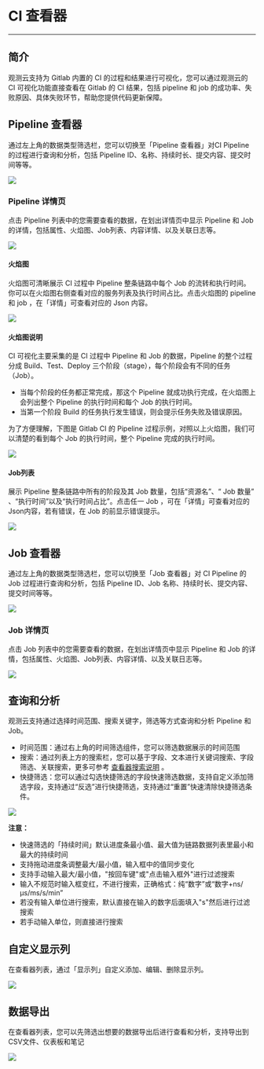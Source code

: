 # CI 查看器
---

## 简介

观测云支持为 Gitlab 内置的 CI 的过程和结果进行可视化，您可以通过观测云的 CI 可视化功能直接查看在 Gitlab 的 CI 结果，包括 pipeline 和 job 的成功率、失败原因、具体失败环节，帮助您提供代码更新保障。

## Pipeline 查看器

通过左上角的数据类型筛选栏，您可以切换至「Pipeline 查看器」对CI Pipeline 的过程进行查询和分析，包括 Pipeline ID、名称、持续时长、提交内容、提交时间等等。

![](img/10.ci_5.png)

### Pipeline 详情页

点击 Pipeline 列表中的您需要查看的数据，在划出详情页中显示 Pipeline  和 Job  的详情，包括属性、火焰图、Job列表、内容详情、以及关联日志等。

![](img/10.ci_7.1.png)

#### 火焰图

火焰图可清晰展示 CI 过程中 Pipeline 整条链路中每个 Job 的流转和执行时间。你可以在火焰图右侧查看对应的服务列表及执行时间占比。点击火焰图的 pipeline 和 job ，在「详情」可查看对应的 Json 内容。

![](img/10.ci_14.png)

#### 火焰图说明

CI 可视化主要采集的是 CI 过程中 Pipeline 和 Job 的数据，Pipeline 的整个过程分成 Build、Test、Deploy 三个阶段（stage），每个阶段会有不同的任务（Job）。

- 当每个阶段的任务都正常完成，那这个 Pipeline 就成功执行完成，在火焰图上会列出整个 Pipeline 的执行时间和每个 Job 的执行时间。
- 当第一个阶段 Build 的任务执行发生错误，则会提示任务失败及错误原因。

为了方便理解，下图是 Gitlab CI 的 Pipeline 过程示例，对照以上火焰图，我们可以清楚的看到每个 Job 的执行时间，整个 Pipeline 完成的执行时间。

![](img/10.ci_2.png)

#### Job列表

展示 Pipeline 整条链路中所有的阶段及其 Job 数量，包括“资源名”、“ Job 数量” 、“执行时间”以及“执行时间占比”。点击任一 Job ，可在「详情」可查看对应的Json内容，若有错误，在 Job 的前显示错误提示。

![](img/10.ci_13.png)

## Job 查看器

通过左上角的数据类型筛选栏，您可以切换至「Job 查看器」对 CI Pipeline 的 Job 过程进行查询和分析，包括 Pipeline ID、Job 名称、持续时长、提交内容、提交时间等等。

![](img/10.ci_6.png)

### Job 详情页

点击 Job 列表中的您需要查看的数据，在划出详情页中显示 Pipeline 和 Job 的详情，包括属性、火焰图、Job列表、内容详情、以及关联日志等。

![](img/10.ci_7.2.png)

## 查询和分析

观测云支持通过选择时间范围、搜索关键字，筛选等方式查询和分析 Pipeline 和 Job。

- 时间范围：通过右上角的时间筛选组件，您可以筛选数据展示的时间范围
- 搜索：通过列表上方的搜索栏，您可以基于字段、文本进行关键词搜索、字段筛选、关联搜索，更多可参考 [查看器搜索说明](https://www.yuque.com/dataflux/doc/wi8yz6) 。
- 快捷筛选：您可以通过勾选快捷筛选的字段快速筛选数据，支持自定义添加筛选字段，支持通过“反选”进行快捷筛选，支持通过“重置”快速清除快捷筛选条件。

![](img/10.ci_8.png)

**注意：**

- 快速筛选的「持续时间」默认进度条最小值、最大值为链路数据列表里最小和最大的持续时间
- 支持拖动进度条调整最大/最小值，输入框中的值同步变化
- 支持手动输入最大/最小值，"按回车键"或"点击输入框外"进行过滤搜索
- 输入不规范时输入框变红，不进行搜索，正确格式：纯“数字”或“数字+ns/μs/ms/s/min”
- 若没有输入单位进行搜索，默认直接在输入的数字后面填入"s"然后进行过滤搜索
- 若手动输入单位，则直接进行搜索

## 自定义显示列

在查看器列表，通过「显示列」自定义添加、编辑、删除显示列。

![](img/10.ci_9.png)

## 数据导出

在查看器列表，您可以先筛选出想要的数据导出后进行查看和分析，支持导出到CSV文件、仪表板和笔记

![](img/10.ci_10.png)


